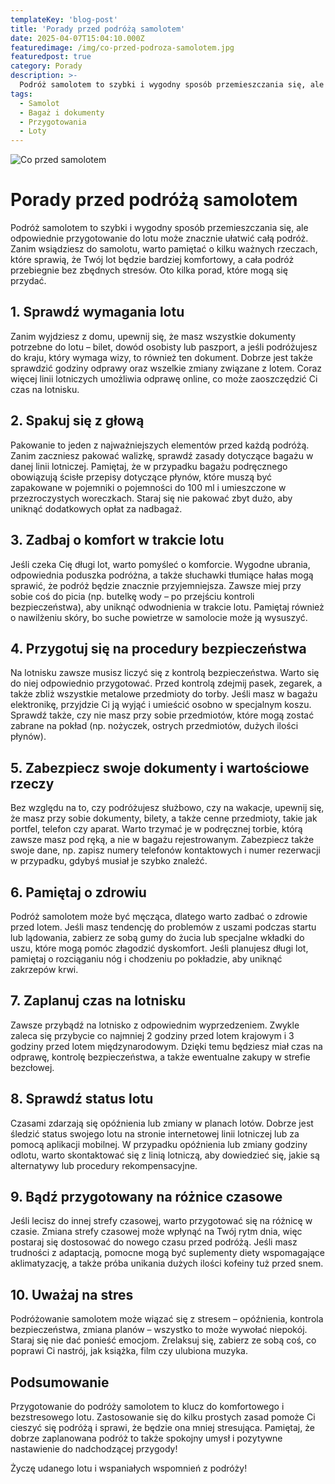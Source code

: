 ```yaml
---
templateKey: 'blog-post'
title: 'Porady przed podróżą samolotem'
date: 2025-04-07T15:04:10.000Z
featuredimage: /img/co-przed-podroza-samolotem.jpg
featuredpost: true
category: Porady
description: >-
  Podróż samolotem to szybki i wygodny sposób przemieszczania się, ale odpowiednie przygotowanie do lotu może znacznie ułatwić całą podróż.
tags:
  - Samolot
  - Bagaż i dokumenty
  - Przygotowania
  - Loty
---
```

![Co przed samolotem](/img/co-przed-podroza-samolotem.jpg)

# Porady przed podróżą samolotem

Podróż samolotem to szybki i wygodny sposób przemieszczania się, ale odpowiednie przygotowanie do lotu może znacznie ułatwić całą podróż. Zanim wsiądziesz do samolotu, warto pamiętać o kilku ważnych rzeczach, które sprawią, że Twój lot będzie bardziej komfortowy, a cała podróż przebiegnie bez zbędnych stresów. Oto kilka porad, które mogą się przydać.

## 1. Sprawdź wymagania lotu

Zanim wyjdziesz z domu, upewnij się, że masz wszystkie dokumenty potrzebne do lotu – bilet, dowód osobisty lub paszport, a jeśli podróżujesz do kraju, który wymaga wizy, to również ten dokument. Dobrze jest także sprawdzić godziny odprawy oraz wszelkie zmiany związane z lotem. Coraz więcej linii lotniczych umożliwia odprawę online, co może zaoszczędzić Ci czas na lotnisku.

## 2. Spakuj się z głową

Pakowanie to jeden z najważniejszych elementów przed każdą podróżą. Zanim zaczniesz pakować walizkę, sprawdź zasady dotyczące bagażu w danej linii lotniczej. Pamiętaj, że w przypadku bagażu podręcznego obowiązują ścisłe przepisy dotyczące płynów, które muszą być zapakowane w pojemniki o pojemności do 100 ml i umieszczone w przezroczystych woreczkach. Staraj się nie pakować zbyt dużo, aby uniknąć dodatkowych opłat za nadbagaż.

## 3. Zadbaj o komfort w trakcie lotu

Jeśli czeka Cię długi lot, warto pomyśleć o komforcie. Wygodne ubrania, odpowiednia poduszka podróżna, a także słuchawki tłumiące hałas mogą sprawić, że podróż będzie znacznie przyjemniejsza. Zawsze miej przy sobie coś do picia (np. butelkę wody – po przejściu kontroli bezpieczeństwa), aby uniknąć odwodnienia w trakcie lotu. Pamiętaj również o nawilżeniu skóry, bo suche powietrze w samolocie może ją wysuszyć.

## 4. Przygotuj się na procedury bezpieczeństwa

Na lotnisku zawsze musisz liczyć się z kontrolą bezpieczeństwa. Warto się do niej odpowiednio przygotować. Przed kontrolą zdejmij pasek, zegarek, a także zbliż wszystkie metalowe przedmioty do torby. Jeśli masz w bagażu elektronikę, przyjdzie Ci ją wyjąć i umieścić osobno w specjalnym koszu. Sprawdź także, czy nie masz przy sobie przedmiotów, które mogą zostać zabrane na pokład (np. nożyczek, ostrych przedmiotów, dużych ilości płynów).

## 5. Zabezpiecz swoje dokumenty i wartościowe rzeczy

Bez względu na to, czy podróżujesz służbowo, czy na wakacje, upewnij się, że masz przy sobie dokumenty, bilety, a także cenne przedmioty, takie jak portfel, telefon czy aparat. Warto trzymać je w podręcznej torbie, którą zawsze masz pod ręką, a nie w bagażu rejestrowanym. Zabezpiecz także swoje dane, np. zapisz numery telefonów kontaktowych i numer rezerwacji w przypadku, gdybyś musiał je szybko znaleźć.

## 6. Pamiętaj o zdrowiu

Podróż samolotem może być męcząca, dlatego warto zadbać o zdrowie przed lotem. Jeśli masz tendencję do problemów z uszami podczas startu lub lądowania, zabierz ze sobą gumy do żucia lub specjalne wkładki do uszu, które mogą pomóc złagodzić dyskomfort. Jeśli planujesz długi lot, pamiętaj o rozciąganiu nóg i chodzeniu po pokładzie, aby uniknąć zakrzepów krwi.

## 7. Zaplanuj czas na lotnisku

Zawsze przybądź na lotnisko z odpowiednim wyprzedzeniem. Zwykle zaleca się przybycie co najmniej 2 godziny przed lotem krajowym i 3 godziny przed lotem międzynarodowym. Dzięki temu będziesz miał czas na odprawę, kontrolę bezpieczeństwa, a także ewentualne zakupy w strefie bezcłowej.

## 8. Sprawdź status lotu

Czasami zdarzają się opóźnienia lub zmiany w planach lotów. Dobrze jest śledzić status swojego lotu na stronie internetowej linii lotniczej lub za pomocą aplikacji mobilnej. W przypadku opóźnienia lub zmiany godziny odlotu, warto skontaktować się z linią lotniczą, aby dowiedzieć się, jakie są alternatywy lub procedury rekompensacyjne.

## 9. Bądź przygotowany na różnice czasowe

Jeśli lecisz do innej strefy czasowej, warto przygotować się na różnicę w czasie. Zmiana strefy czasowej może wpłynąć na Twój rytm dnia, więc postaraj się dostosować do nowego czasu przed podróżą. Jeśli masz trudności z adaptacją, pomocne mogą być suplementy diety wspomagające aklimatyzację, a także próba unikania dużych ilości kofeiny tuż przed snem.

## 10. Uważaj na stres

Podróżowanie samolotem może wiązać się z stresem – opóźnienia, kontrola bezpieczeństwa, zmiana planów – wszystko to może wywołać niepokój. Staraj się nie dać ponieść emocjom. Zrelaksuj się, zabierz ze sobą coś, co poprawi Ci nastrój, jak książka, film czy ulubiona muzyka.

## Podsumowanie

Przygotowanie do podróży samolotem to klucz do komfortowego i bezstresowego lotu. Zastosowanie się do kilku prostych zasad pomoże Ci cieszyć się podróżą i sprawi, że będzie ona mniej stresująca. Pamiętaj, że dobrze zaplanowana podróż to także spokojny umysł i pozytywne nastawienie do nadchodzącej przygody!

Życzę udanego lotu i wspaniałych wspomnień z podróży!
